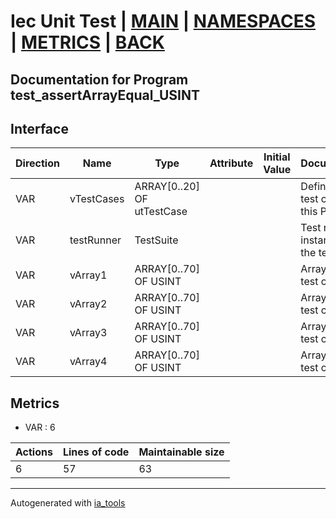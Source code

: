 # Iec Unit Test | [MAIN] | [NAMESPACES] | [METRICS] | [BACK]  

## Documentation for Program test_assertArrayEqual_USINT  

## Interface  

| Direction | Name | Type | Attribute | Initial Value | Documentation |
| --------- | ---- | ---- | --------- | ------------- | ------------- |
| VAR | vTestCases | ARRAY[0..20] OF utTestCase |  |  | Definition of all test cases for this POU |  
| VAR | testRunner | TestSuite |  |  | Test runner instance to run the tests |  
| VAR | vArray1 | ARRAY[0..70] OF USINT |  |  | Array data 1 of test case 1 |  
| VAR | vArray2 | ARRAY[0..70] OF USINT |  |  | Array data 2 of test case 1 |  
| VAR | vArray3 | ARRAY[0..70] OF USINT |  |  | Array data 3 of test case 2 |  
| VAR | vArray4 | ARRAY[0..70] OF USINT |  |  | Array data 4 of test case 2 |  


## Metrics  

- VAR : 6

| Actions | Lines of code | Maintainable size |
| ------- | ------------- | ----------------- |
| 6 | 57 | 63 |

---
Autogenerated with [ia_tools](https://github.com/tkucic/ia_tools)  

[MAIN]: ../../../../index.md
[NAMESPACES]: ../../nsList.md
[METRICS]: ../../../metrics.md
[BACK]: ../nsMain.md
